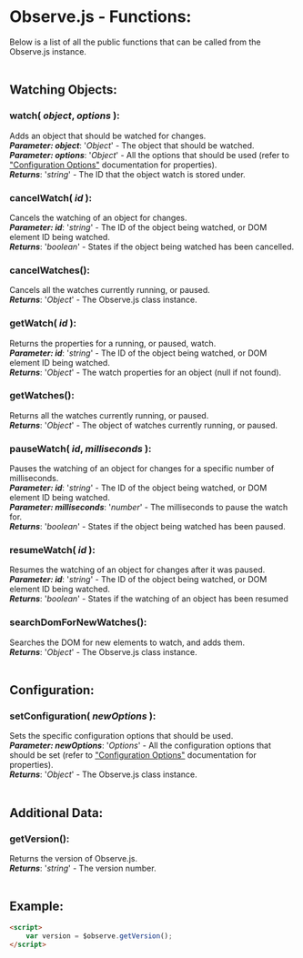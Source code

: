 # Observe.js - Functions:

Below is a list of all the public functions that can be called from the Observe.js instance.
<br>
<br>


## Watching Objects:

### **watch( *object*, *options* )**:
Adds an object that should be watched for changes.
<br>
***Parameter: object***: '*Object*' - The object that should be watched. 
<br>
***Parameter: options***: '*Object*' - All the options that should be used (refer to ["Configuration Options"](binding/options/OPTIONS.md) documentation for properties).
<br>
***Returns***: '*string*' - The ID that the object watch is stored under.
<br>

### **cancelWatch( *id* )**:
Cancels the watching of an object for changes.
<br>
***Parameter: id***: '*string*' - The ID of the object being watched, or DOM element ID being watched.
<br>
***Returns***: '*boolean*' - States if the object being watched has been cancelled.
<br>

### **cancelWatches()**:
Cancels all the watches currently running, or paused.
<br>
***Returns***: '*Object*' - The Observe.js class instance.
<br>

### **getWatch( *id* )**:
Returns the properties for a running, or paused, watch.
<br>
***Parameter: id***: '*string*' - The ID of the object being watched, or DOM element ID being watched.
<br>
***Returns***: '*Object*' - The watch properties for an object (null if not found).
<br>

### **getWatches()**:
Returns all the watches currently running, or paused.
<br>
***Returns***: '*Object*' - The object of watches currently running, or paused.
<br>

### **pauseWatch( *id*, *milliseconds* )**:
Pauses the watching of an object for changes for a specific number of milliseconds.
<br>
***Parameter: id***: '*string*' - The ID of the object being watched, or DOM element ID being watched.
<br>
***Parameter: milliseconds***: '*number*' - The milliseconds to pause the watch for.
<br>
***Returns***: '*boolean*' - States if the object being watched has been paused.
<br>

### **resumeWatch( *id* )**:
Resumes the watching of an object for changes after it was paused.
<br>
***Parameter: id***: '*string*' - The ID of the object being watched, or DOM element ID being watched.
<br>
***Returns***: '*boolean*' - States if the watching of an object has been resumed
<br>

### **searchDomForNewWatches()**:
Searches the DOM for new elements to watch, and adds them.
<br>
***Returns***: '*Object*' - The Observe.js class instance.
<br>
<br>


## Configuration:

### **setConfiguration( *newOptions* )**:
Sets the specific configuration options that should be used.
<br>
***Parameter: newOptions***: '*Options*' - All the configuration options that should be set (refer to ["Configuration Options"](configuration/OPTIONS.md) documentation for properties).
<br>
***Returns***: '*Object*' - The Observe.js class instance.
<br>
<br>


## Additional Data:

### **getVersion()**:
Returns the version of Observe.js.
<br>
***Returns***: '*string*' - The version number.
<br>
<br>


## Example:

```markdown
<script> 
    var version = $observe.getVersion();
</script>
```